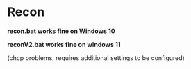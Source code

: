 # Recon

**recon.bat works fine on Windows 10**


**reconV2.bat works fine on windows 11**

(chcp problems, requires additional settings to be configured)
